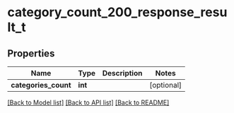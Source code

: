 # category_count_200_response_result_t

## Properties
Name | Type | Description | Notes
------------ | ------------- | ------------- | -------------
**categories_count** | **int** |  | [optional] 

[[Back to Model list]](../README.md#documentation-for-models) [[Back to API list]](../README.md#documentation-for-api-endpoints) [[Back to README]](../README.md)


